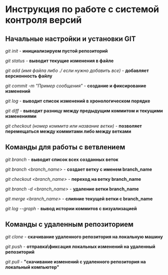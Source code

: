 # Инструкция по работе с системой контроля версий

## Начальные настройки и установки GIT

*git init* - **инициализируем пустой репозиторий**

*git status* -  **выводит текущие изменения в файле** 

*git add (имя файла либо ./ если нужно добавить все)* - **добавляет версионность файлу**

*git commit -m "Пример сообщения"* - **создание и фиксирование изменений**

*git log* - **выводит список изменений в хронологическом порядке**

*git diff* - **выводит разницу между предыдущим коммитом и текущими изменениями**

*git checkout (номер коммита или название ветки)* - **позволяет перемещаться между коммитами либо между ветками**
## Команды для работы с ветвлением

*git branch* - **выводит список всех созданных веток**

*git branch <branch_name>* - **создает ветку с именем branch_name** 

*git checkout <branch_name>* - **переход на ветку branch_name**

*git branch -d <branch_name>* - **удаление ветки branch_name**

*git merge <branch_name>* - **слияние текущей ветки с branch_name**

 *git log --graph* - **вывод истории коммитов с визуализацией**

 ## Команды с удаленным репозиторием

 *git clone* - **скачивание удаленного репозитория на локальную машину**

 *git push* - **отправка\фиксация локальных изменений на удаленный репозиторий**

 *git pull* - **"скачивание изменений с удаленного репозитория на локальный компьютер"**